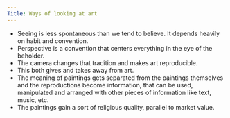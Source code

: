 ```yaml
---
Title: Ways of looking at art
---
```



* Seeing is less spontaneous than we tend to believe. It depends heavily on habit and convention.
* Perspective is a convention that centers everything in the eye of the beholder.
* The camera changes that tradition and makes art reproducible.
* This both gives and takes away from art.
* The meaning of paintings gets separated from the paintings themselves and the reproductions become information, that can be used, manipulated and arranged with other pieces of information like text, music, etc.
* The paintings gain a sort of religious quality, parallel to market value.